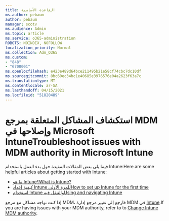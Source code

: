 ```yaml
---
title: القاعدة الأساسية
ms.author: pebaum
author: pebaum
manager: scotv
ms.audience: Admin
ms.topic: article
ms.service: o365-administration
ROBOTS: NOINDEX, NOFOLLOW
localization_priority: Normal
ms.collection: Adm_O365
ms.custom:
- "848"
- "6700001"
ms.openlocfilehash: e423e489d64bce211495b21e58cf74cbc7dc10df
ms.sourcegitcommit: 8bc60ec34bc1e40685e3976576e04a2623f63a7c
ms.translationtype: MT
ms.contentlocale: ar-SA
ms.lasthandoff: 04/15/2021
ms.locfileid: "51820489"
---
```

# <a name="troubleshoot-issues-with-mdm-authority-in-microsoft-intune"></a><span data-ttu-id="a924f-102">استكشاف المشاكل المتعلقة بمرجع MDM وإصلاحها في Microsoft Intune</span><span class="sxs-lookup"><span data-stu-id="a924f-102">Troubleshoot issues with MDM authority in Microsoft Intune</span></span>

<span data-ttu-id="a924f-103">فيما يلي بعض المقالات المفيدة حول بدء العمل باستخدام Intune:</span><span class="sxs-lookup"><span data-stu-id="a924f-103">Here are some helpful articles about getting started with Intune:</span></span>

- [<span data-ttu-id="a924f-104">ما هو Intune؟</span><span class="sxs-lookup"><span data-stu-id="a924f-104">What is Intune?</span></span>](https://docs.microsoft.com/intune/what-is-intune)
- [<span data-ttu-id="a924f-105">كيفية إعداد Intune للمرة الأولى</span><span class="sxs-lookup"><span data-stu-id="a924f-105">How to set up Intune for the first time</span></span>](https://docs.microsoft.com/intune/setup-steps)
- [<span data-ttu-id="a924f-106">استخدام Intune والتنقل فيه</span><span class="sxs-lookup"><span data-stu-id="a924f-106">Using and navigating Intune</span></span>](https://docs.microsoft.com/intune/tutorial-walkthrough-intune-portal)

<span data-ttu-id="a924f-107">إذا كنت تواجه مشاكل مع مرجع MDM، فارجع إلى تغيير مرجع إدارة MDM في [Intune](https://docs.microsoft.com/alchemyinsights/change-mdm-authority).</span><span class="sxs-lookup"><span data-stu-id="a924f-107">If you are having issues with your MDM authority, refer to to [Change Intune MDM authority](https://docs.microsoft.com/alchemyinsights/change-mdm-authority).</span></span>